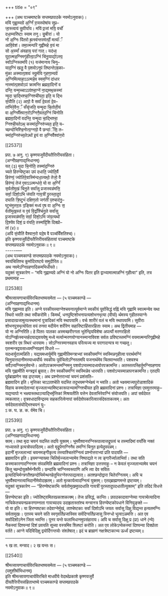 +++
title = "०९"

+++
(अथ पञ्चमाष्टके सप्तमप्रपाठके नवमोऽनुवाकः)।  
मयि॑ गृह्वा॒म्यग्रे॑ अ॒ग्निँ रा॒यस्पोषा॑य सुप्र–  
जा॒स्त्वाय॑ सु॒वीर्या॑य। मयि॑ प्र॒जां मयि॒ वर्चो॑  
दधा॒म्यरि॑ष्टाः स्याम तनु। सु॒बीराः॑। यो  
नो॑ अ॒ग्निः पि॑तरो ह्र॒त्स्व॑न्तरम॑र्त्यो॒ मर्त्या॑ँ  
आवि॒वेश॑। तमा॒त्मन्परि॑ गृह्वीमहे व॒यं मा  
सो अ॒स्माँ अ॑वहाय॒ परा॑ गात्। यद॑ध्व॒  
युरा॒त्मन्न॒ग्निमगृ॑हीत्वा॒ऽग्निं चि॑नु॒याद्यो॑ऽस्य॒  
स्वो॑ऽग्निस्तमपि॑ (१) यज॑मानाय चिनु–  
याद॒ग्निं खलु॒ वै प॒शवोऽनूप॑ तिष्ठन्तेऽष॒का–  
मु॑का अस्मात्प॒शवः॑ स्यु॒र्मयि गृहणा॒म्यग्रे॑  
अ॒ग्निमित्याहा॒ऽऽत्मन्ने॒व स्वम॒ग्निं दा॑धार  
नास्मा॑त्प॒शवोऽप॑ क्रामन्ति ब्रह्मवा॒दिनो॑ व  
दन्ति॒ यन्मृच्चाऽऽप॑श्चा॒ग्ने॑ ना॒द्यमथ॒कस्मा॑  
न्मृ॒दा चा॒द्भिश्चा॒ग्निश्ची॑यता॒ इति॒ य द्भिः  
सं॒यौति (२) आपो॒ वै सर्वा॑ दे॒वता॑ दे॒व–  
ता॑भिरे॒वैन॒ँ सँसृ॑जति॒ यन्मृ॒दा चि॒तोती॒यं  
वा अ॒ग्निर्वै॑श्वान॒रो॑ऽग्निनै॒वतद॒ग्निं चि॑नोति  
ब्रह्मवा॒दिनो॑ वदन्ति॒ यन्मृ॒दा चा॒द्भिश्चा॒  
ग्निश्ची॒यतेऽथ॒ कस्मा॑द॒ग्निरु॑च्यत॒ इति॒ य–  
च्छन्दोभिश्चि॒नोत्य॒ग्नयो॒ वै छन्दा॑ँसि॒ त–  
स्मा॑द॒ग्निरु॑च्य॒तेऽथो॑ इ॒यं वा अ॒ग्निर्वैश्वा॑न॒रो

[[2537]]

प्रपा. ७ अनु. ९) कृष्णयजुर्वेदीयतैत्तिरीयसंहिता।  
(अग्नीग्रहणाद्यभिधानम्)  
यत् (३) मृ॒दा चि॒नोति॒ तस्मा॑द॒ग्निरु॑  
च्यते हिरण्येष्ट॒का उप॑ दधाति॒ ज्योति॒र्वै  
हिर॑ण्यं॒ ज्योतिरे॒वास्मि॑न्दधा॒त्यथो॒ तेजो॒ वै  
हिर॑ण्यं॒ तेज॑ ए॒वाऽऽत्मन्ध॑त्ते॒ यो वा अ॒ग्निँ  
स॒र्वतो॑मुखं चिनु॒ते सर्वा॑सु प्रजास्वन्न॑मत्ति॒  
सर्वा॒ दिशो॒ऽभि ज॑यति गाय॒त्रीं पु॒रस्ता॒दुप॑  
दघाति त्रि॒ष्टुभं॑ दक्षिण॒तो जग॑तीं प॒श्चाद॑नु॒–  
ष्टुभ॑मुत्तर॒तः प॒ङ्क्तिं मध्य॑ ए॒ष वा अ॒ग्निः स॒  
र्वतो॑मुख॒स्तं य ए॒वं वि॒द्वाँश्चि॑नु॒ते सर्वा॑सु  
प्र॒जास्वन्न॑मत्ति॒ सर्वा॒ दिशो॒ऽभि ज॑य॒त्यथो॑  
दि॒श्ये॑व दिशं॒ प्र व॑यति॒ तस्मा॑द्दि॒शि दिक्प्रो–  
ता॑ (४)॥  
(अपि॑ सं॒यौति॑ वैश्वान॒रो यदे॒ष वै पञ्च॑विँशतिश्च)।  
इति कृष्णयजुर्वेदीयतैत्तिरीयसंहितायां पञ्चमाष्टके  
सप्तमप्रपाठके नवमोऽनुवाकः॥ ९॥  
-----–––  
(अथ पञ्चमकाण्डे सप्तमप्रपाठके नवमोऽनुवाकः)।  
स्वयंचितिश्च कूर्मादिराष्ट्ये समुदीरितः॥  
अथ नवमेऽग्निग्रहणादिकमभिधीयते।  
यदुक्तं सूत्रकारेण – “मयि गृह्णाम्यग्रे अग्निं यो नो अग्निः पितर इति द्वाभ्यामात्मान्नग्निं गृहीत्वा” इति, तत्र प्रथमामाह —

[[2538]]

श्रीमत्सायणाचार्यविरचितभाष्यसमेता — (५ पञ्चमकाण्डे —  
(अग्निग्रहणाद्यभिधानम)  
मयि गृह्णाम्यग्र इति। अग्ने परकीयस्याग्नेश्चयनात्पूर्वमाग्ने स्वकीयं पूर्वासिद्धं वह्निं मयि गृह्णामि स्वात्मन्येव यथा स्थिरो भवति तथा स्वीकरोमि। किमर्थं, धनपुष्टिशोभनापत्यशोभनभृत्या (वीर्या) र्थमस्य गृहीतस्याग्नेः प्रसादात्प्रजामुत्पत्स्थमानां पुत्रादिकां मयि स्थापयामि। वर्चः शारीरं वलं च मयि स्थापयामि। सुवीराः शोभनपुत्रभृत्योपेता वयं तनवा मदीयेन शरीरेण सहारिष्टाहिंसारहिताः स्याम। अथ द्वितीयमाह —  
यो ना अग्निरिति। हे पितरः पालका अस्मच्छरीरगता भूतेन्द्रियविशेषा अपर्त्यो मरणरहितो योऽग्निर्हृत्स्वन्तर्हदयाद्यवययेषु मध्ये मर्त्यान्मरणयोग्यानस्मानाविवश सर्वतः प्रविष्टस्तमग्निं वयमात्मन्परिगृह्णीमहे स्वशरीर एव स्थिरं धारयामः। सोऽग्निरस्मानवहाय परित्यज्य मा परागादन्यत्र मा गच्छतु। एतन्मन्त्रद्वयसाध्यमग्निग्रहणं विधत्ते —  
यदध्वर्युरात्मन्निति। यद्ययमध्वर्युर्मयि गृह्णामीतिमन्त्राभ्यां स्वकीयमग्निं स्वस्मिन्नगृहीत्वा परार्थमग्निं चिनुयात्तदानीमस्याध्वर्योर्यः स्वकीयः पूर्वचितोऽग्निस्तमपि यजनार्थमेव चितवान्भवति। पशवश्च सर्वेऽप्यग्निमनुसेवन्ते। अतोऽपक्रामन्तमग्निमनु पशवोऽप्यस्मादध्वयोरपक्रामन्ति। अतस्तत्पस्हिर्तुमग्निग्रहणाय मयि गृह्णामीति मन्त्रद्वयं ब्रूयात्। तेन स्वकीयमग्निं स्वस्मिन्नेव धारयति। पशवोऽप्यस्मान्नापनक्रामन्ति। एतदपि पूर्वब्राह्मणेन सह द्रप्टव्यम्। अथ प्रश्नोत्तराभ्यां चयनं प्रशंसति–  
ब्रह्मवादिन इति। मृत्तिका चाऽऽपश्चेति यदस्ति तदुभयमग्नेर्भक्ष्यं न भवति। अतो भक्ष्यमाज्यपुरोडाशादिकं विहाय कस्मादेताभ्यां मृज्जलाभ्यामिष्टकारूपाभ्यामग्निश्चीयत इति ब्रह्मवादिनां प्रश्नः। तत्राभिज्ञा एवमुत्तरमाहुः– यद्यप्यापो न भक्ष्यास्तथाऽप्याद्भिर्मृत्तिकां मिश्रयतीति यत्तेन देवताभिरेवाग्निं संयोजयति। अपां सर्वदेवत त्मकत्वात्। वृत्रवधादाविन्द्रस्य सहकारित्वेनापां सर्वदेवोपकारित्वार्त्सदेवताकत्वम्। अतः सर्वदेवतासंयोद्भिश्चयनं यु–  
ऽ क. घ. ङ. क. र्वमेव चि।

[[2539]]

प्रपा. ७ अनु. ९) कृष्णयजुर्वेदीयतैत्तिरीयसंहिता।  
(अग्निग्रहणाद्यभिधानम्)  
क्तम्। तथा मृदा चयनं यदस्ति तदपि युक्तम्। भूमर्वैश्वानरग्निरूपात्वात्तद्रूपत्वं च तस्मादिमां वयाँसि नक्तं नाध्यासते इत्यत्रोपपादितम्। अतो मृद्रूपेणाग्निनैव तमग्निं चिनुत इत्येदुपपन्नम्।  
इदानीं मृज्जलाभ्यां चयनमङ्गीकृत्य तस्याश्चितरेग्नित्वं प्रश्नोत्तराभ्यां प्रति पादयति —  
ब्रह्मवादिन इति। इयमग्न्याख्या चितिर्मृज्जलाभ्यामेव निष्पाद्यते न त्व ङ्गारैर्ज्वालाभिर्वा। तथा सति कस्माकारणादग्निनाम संपन्नमिति ब्रह्मवादिनां प्रश्नः। तत्राभिज्ञा उत्तरमाहुः – न केवलं मृज्जलाभ्यामेव चयनं किंतु च्छन्दोयुक्तैर्मन्त्रैरपि। छन्दांसि चाग्निस्वरूपाणि अभि त्वा देव सवितः इत्यादिभिर्मन्त्रगतैश्छन्दोभिर्मन्थनहेतुभिरग्नेरुत्पाद्यत्वात्। अतश्छन्दोद्वारा चितेरग्नित्वम्। अपि च भूमर्वैश्वानरत्वाभिदानीमेवोदाह्रतम्। अतो मृत्कार्यत्वादग्नित्वं युक्तम्। एतद्ब्राह्मणमन्ते द्रष्टव्यम्।  
यदुक्तं सूत्रकारेण — “हिरण्येष्टकाभिः सर्वतोमुखमुपदधाति गायत्रीं पुरस्तादुपदधातीत्युक्तम्” इति तदिदं विधत्ते —  
हिरण्येष्टका इति। ज्योतिष्ट्वमितरप्रकाशकत्क्म्। तेजः प्रसिद्धं, कान्तिः। प्रपाठकादावाग्नेय्या गायत्र्येत्यादिना नाचिकेतचयनप्रकरणाम्नाता गायत्र्यादय उदाहृतास्तांश्च मन्त्रानत्र हिरण्येष्टकोपधाने विनियुङ्क्ते —  
यो वा इति। या हिरण्यष्टका तदेवाग्नेर्मुखं, ताश्चेष्टकाः सर्वां दिशोऽभि जयतः सर्वासु दिक्षु विद्यन्त इत्यतमग्निः सर्वतामुखः। एतस्य चयने सति स्वगृवर्तिप्रजास्विव सर्वदिग्वर्तिप्रजासु स्निग्धो भूत्वाऽन्नमत्ति। अत एव सर्वादिशोऽनेन जिता भवन्ति। पुनर यन्ते फलाभिधानमुपसंहाराय। अपि च सर्वासु दिक्षु प्र (प्रा) धाने (न्ये) नैकस्यां दिश्यन्यां दिशं प्रवयति सूच्या वस्त्रमिव श्लिष्टां करोति। अत एव लोकेऽप्येकस्यां दिश्यन्या दिक्प्रोता वर्तते। आग्ने यदिविदिक्षु द्वयोर्दिगन्तयोः संश्लेषात्। इदं च ब्राह्मणं नक्षत्रेष्टाकाभ्य ऊर्ध्वं द्रष्टव्यम्॥
______________________________________  
१ ख ता. मन्त्राद। २ ख यन्तः स।

[[2540]]

श्रीमत्सायणाचार्यविरचितभाष्यसमेता — (५ पञ्चमकाण्डे —  
(पशुशीर्षाभिधानम्)  
इति श्रीमत्सायणाचार्यविरचिते माधवीये वेदार्थप्रकाशे कृष्णयजुर्वे  
दीयतैत्तिरीयसंहिताभाष्ये पञ्चमकाण्डे सप्तमप्रपाठके  
नवमोऽनुवाकः॥ ९॥  
